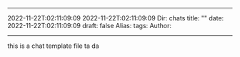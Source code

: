 ___
2022-11-22T:02:11:09:09    2022-11-22T:02:11:09:09    Dir: chats
title: ""
date: 2022-11-22T:02:11:09:09
draft: false
Alias:
tags: 
Author: 
___
this is a chat template file ta da
